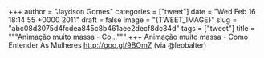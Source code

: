 
+++
author = "Jaydson Gomes"
categories = ["tweet"]
date = "Wed Feb 16 18:14:55 +0000 2011"
draft = false
image = "{TWEET_IMAGE}"
slug = "abc08d3075d4fcdea845c8b461aee2decf8dc34d"
tags = ["tweet"]
title = """Animação muito massa - Co..."""
+++
Animação muito massa - Como Entender As Mulheres http://goo.gl/9BOmZ (via @leobalter)
